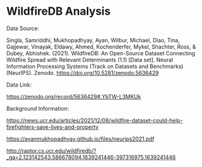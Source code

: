 # WildfireDB Analysis

Data Source:


Singla, Samriddhi, Mukhopadhyay, Ayan, Wilbur, Michael, Diao, Tina, Gajjewar, Vinayak, Eldawy, Ahmed, Kochenderfer, Mykel, Shachter, Ross, & Dubey, Abhishek. (2021). WildfireDB: An Open-Source Dataset Connecting Wildfire Spread with Relevant Determinants (1.1) [Data set]. Neural Information Processing Systems (Track on Datasets and Benchmarks) (NeurIPS). Zenodo. https://doi.org/10.5281/zenodo.5636429


Data Link:


https://zenodo.org/record/5636429#.YbTW-L3MKUk


Background Information:


https://news.ucr.edu/articles/2021/12/08/wildfire-dataset-could-help-firefighters-save-lives-and-property


https://ayanmukhopadhyay.github.io/files/neurips2021.pdf


http://raptor.cs.ucr.edu/wildfiredb/?_ga=2.123142543.586678094.1639241446-397316975.1639241446
